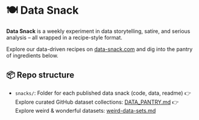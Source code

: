 # 🍽️ Data Snack

**Data Snack** is a weekly experiment in data storytelling, satire, and serious analysis – all wrapped in a recipe-style format.

Explore our data-driven recipes on [data-snack.com](https://data-snack.com) and dig into the pantry of ingredients below.

## 📦 Repo structure
- `snacks/`: Folder for each published data snack (code, data, readme)
👉 Explore curated GitHub dataset collections: [DATA_PANTRY.md](./DATA_PANTRY.md)
👉 Explore weird & wonderful datasets: [weird-data-sets.md](./weird-data-sets.md)



